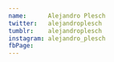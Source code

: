 ```yaml
---
name:      Alejandro Plesch
twitter:   alejandroplesch
tumblr:    alejandroplesch
instagram: alejandro_plesch
fbPage:
---
```

